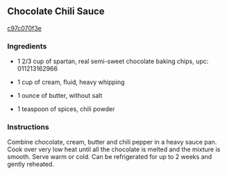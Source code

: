 ## Chocolate Chili Sauce

[c97c070f3e](http://www.food.com/recipe/chocolate-chili-sauce-38964)

### Ingredients

 - 1 2/3 cup of spartan, real semi-sweet chocolate baking chips, upc: 011213162966

 - 1 cup of cream, fluid, heavy whipping

 - 1 ounce of butter, without salt

 - 1 teaspoon of spices, chili powder

### Instructions

Combine chocolate, cream, butter and chili pepper in a heavy sauce pan. Cook over very low heat until all the chocolate is melted and the mixture is smooth. Serve warm or cold. Can be refrigerated for up to 2 weeks and gently reheated.